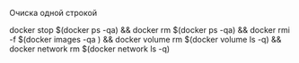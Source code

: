 Очиска одной строкой

docker stop $(docker ps -qa) && docker rm $(docker ps -qa) && docker rmi -f $(docker images -qa ) && docker volume rm $(docker volume ls -q) && docker network rm $(docker network ls -q)
